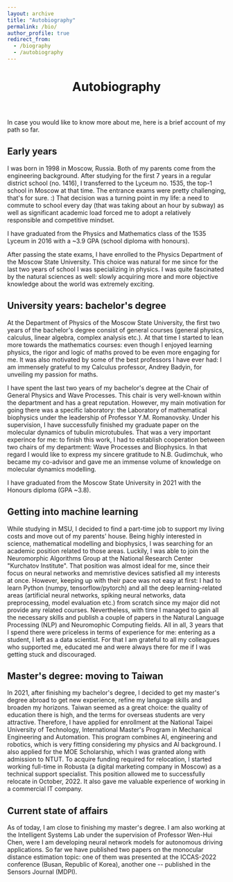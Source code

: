 ```yaml
---
layout: archive
title: "Autobiography"
permalink: /bio/
author_profile: true
redirect_from:
  - /biography
  - /autobiography
---
```


<header class="post-header">
<h1 class="post-title">Autobiography</h1>
</header>

In case you would like to know more about me, here is a brief account of my path so far.

<h2>Early years</h2>
I was born in 1998 in Moscow, Russia. Both of my parents come from the engineering background. After studying for the first 7 years in a regular district school (no. 1416), I transferred to the Lyceum no. 1535, the top-1 school in Moscow at that time. The entrance exams were pretty challenging, that's for sure. :) That decision was a turning point in my life: a need to commute to school every day (that was taking about an hour by subway) as well as significant academic load forced me to adopt a relatively responsible and competitive mindset.

I have graduated from the Physics and Mathematics class of the 1535 Lyceum in 2016 with a ~3.9 GPA (school diploma with honours).

After passing the state exams, I have enrolled to the Physics Department of the Moscow State University. This choice was natural for me since for the last two years of school I was specializing in physics. I was quite fascinated by the natural sciences as well: slowly acquiring more and more objective knowledge about the world was extremely exciting.

<h2>University years: bachelor's degree</h2>
At the Department of Physics of the Moscow State University, the first two years of the bachelor's degree consist of general courses (general physics, calculus, linear algebra, complex analysis etc.). At that time I started to lean more towards the mathematics courses: even though I enjoyed learning physics, the rigor and logic of maths proved to be even more engaging for me. It was also motivated by some of the best professors I have ever had: I am immensely grateful to my Calculus professor, Andrey Badyin, for unveiling my passion for maths.

I have spent the last two years of my bachelor's degree at the Chair of General Physics and Wave Processes. This chair is very well-known within the department and has a great reputation. However, my main motivation for going there was a specific laboratory: the Laboratory of mathematical biophysics under the leadership of Professor Y.M. Romanovsky. Under his supervision, I have successfully finished my graduate paper on the molecular dynamics of tubulin microtubules. That was a very important experince for me: to finish this work, I had to establish cooperation between two chairs of my department: Wave Processes and Biophysics. In that regard I would like to express my sincere gratitude to N.B. Gudimchuk, who became my co-advisor and gave me an immense volume of knowledge on molecular dynamics modelling.

I have graduated from the Moscow State University in 2021 with the Honours diploma (GPA ~3.8).

<h2>Getting into machine learning</h2>
While studying in MSU, I decided to find a part-time job to support my living costs and move out of my parents' house. Being highly interested in science, mathematical modelling and biophysics, I was searching for an academic position related to those areas. Luckily, I was able to join the Neuromorphic Algorithms Group at the National Research Center "Kurchatov Institute". That position was almost ideal for me, since their focus on neural networks and memristive devices satisfied all my interests at once. However, keeping up with their pace was not easy at first: I had to learn Python (numpy, tensorflow/pytorch) and all the deep learning-related areas (artificial neural networks, spiking neural networks, data preprocessing, model evaluation etc.) from scratch since my major did not provide any related courses. Nevertheless, with time I managed to gain all the necessary skills and publish a couple of papers in the Natural Language Processing (NLP) and Neuromophic Computing fields. All in all, 3 years that I spend there were priceless in terms of experience for me: entering as a student, I left as a data scientist. For that I am grateful to all my colleagues who supported me, educated me and were always there for me if I was getting stuck and discouraged.

<h2>Master's degree: moving to Taiwan</h2>
In 2021, after finishing my bachelor's degree, I decided to get my master's degree abroad to get new experience, refine my language skills and broaden my horizons. Taiwan seemed as a great choice: the quality of education there is high, and the terms for overseas students are very attractive. Therefore, I have applied for enrollment at the National Taipei University of Technology, International Master's Program in Mechanical Engineering and Automation. This program combines AI, engineering and robotics, which is very fitting considering my physics and AI background. I also applied for the MOE Scholarship, which I was granted along with admission to NTUT. To acquire funding required for relocation, I started working full-time in Robusta (a digital marketing company in Moscow) as a technical support specialist. This position allowed me to successfully relocate in October, 2022. It also gave me valuable experience of working in a commercial IT company.

<h2>Current state of affairs</h2>
As of today, I am close to finishing my master's degree. I am also working at the Intelligent Systems Lab under the supervision of Professor Wen-Hui Chen, were I am developing neural network models for autonomous driving applications. So far we have published two papers on the monocular distance estimation topic: one of them was presented at the ICCAS-2022 conference (Busan, Republic of Korea), another one -- published in the Sensors Journal (MDPI).
